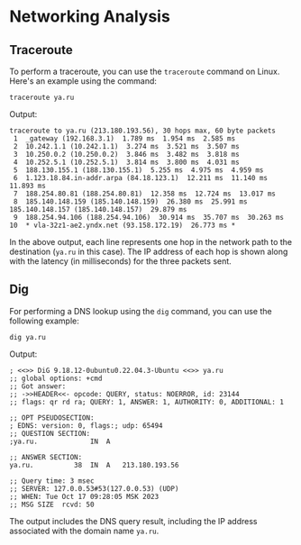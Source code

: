 # Networking Analysis

## Traceroute

To perform a traceroute, you can use the `traceroute` command on Linux. Here's an example using the command:

```
traceroute ya.ru
```

Output:

```
traceroute to ya.ru (213.180.193.56), 30 hops max, 60 byte packets
 1  _gateway (192.168.3.1)  1.789 ms  1.954 ms  2.585 ms
 2  10.242.1.1 (10.242.1.1)  3.274 ms  3.521 ms  3.507 ms
 3  10.250.0.2 (10.250.0.2)  3.846 ms  3.482 ms  3.818 ms
 4  10.252.5.1 (10.252.5.1)  3.814 ms  3.800 ms  4.031 ms
 5  188.130.155.1 (188.130.155.1)  5.255 ms  4.975 ms  4.959 ms
 6  1.123.18.84.in-addr.arpa (84.18.123.1)  12.211 ms  11.140 ms  11.893 ms
 7  188.254.80.81 (188.254.80.81)  12.358 ms  12.724 ms  13.017 ms
 8  185.140.148.159 (185.140.148.159)  26.380 ms  25.991 ms 185.140.148.157 (185.140.148.157)  29.879 ms
 9  188.254.94.106 (188.254.94.106)  30.914 ms  35.707 ms  30.263 ms
10  * vla-32z1-ae2.yndx.net (93.158.172.19)  26.773 ms *
```

In the above output, each line represents one hop in the network path to the destination (`ya.ru` in this case). The IP address of each hop is shown along with the latency (in milliseconds) for the three packets sent.

## Dig

For performing a DNS lookup using the `dig` command, you can use the following example:

```
dig ya.ru
```

Output:

```
; <<>> DiG 9.18.12-0ubuntu0.22.04.3-Ubuntu <<>> ya.ru
;; global options: +cmd
;; Got answer:
;; ->>HEADER<<- opcode: QUERY, status: NOERROR, id: 23144
;; flags: qr rd ra; QUERY: 1, ANSWER: 1, AUTHORITY: 0, ADDITIONAL: 1

;; OPT PSEUDOSECTION:
; EDNS: version: 0, flags:; udp: 65494
;; QUESTION SECTION:
;ya.ru.				IN	A

;; ANSWER SECTION:
ya.ru.			38	IN	A	213.180.193.56

;; Query time: 3 msec
;; SERVER: 127.0.0.53#53(127.0.0.53) (UDP)
;; WHEN: Tue Oct 17 09:28:05 MSK 2023
;; MSG SIZE  rcvd: 50
```

The output includes the DNS query result, including the IP address associated with the domain name `ya.ru`.

